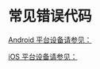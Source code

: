# 常见错误代码

<Toc />

[Android 平台设备请参见：](/document/v2/android/error.html)

[iOS 平台设备请参见：](/document/v2/ios/error.html)  